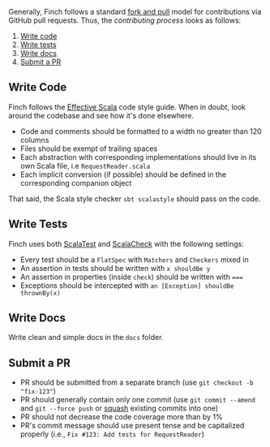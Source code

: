 Generally, Finch follows a standard [fork and pull][0] model for contributions via GitHub pull requests. Thus, the
_contributing process_ looks as follows:

1. [Write code](#write-code)
2. [Write tests](#write-tests)
3. [Write docs](#write-docs)
4. [Submit a PR](#submit-a-pr)

## Write Code
Finch follows the [Effective Scala][1] code style guide. When in doubt, look around the codebase and see how it's done
elsewhere.

* Code and comments should be formatted to a width no greater than 120 columns
* Files should be exempt of trailing spaces
* Each abstraction with corresponding implementations should live in its own Scala file, i.e `RequestReader.scala`
* Each implicit conversion (if possible) should be defined in the corresponding companion object

That said, the Scala style checker `sbt scalastyle` should pass on the code. 

## Write Tests
Finch uses both [ScalaTest][2] and [ScalaCheck][3] with the following settings:

* Every test should be a `FlatSpec` with `Matchers` and `Checkers` mixed in
* An assertion in tests should be written with `x shouldBe y`
* An assertion in properties (inside `check`) should be written with `===`
* Exceptions should be intercepted with `an [Exception] shouldBe thrownBy(x)`

## Write Docs
Write clean and simple docs in the `docs` folder.

## Submit a PR
* PR should be submitted from a separate branch (use `git checkout -b "fix-123"`)
* PR should generally contain only one commit (use `git commit --amend` and `git --force push` or [squash][4] existing commits into one)
* PR should not decrease the code coverage more than by 1%
* PR's commit message should use present tense and be capitalized properly (i.e., `Fix #123: Add tests for RequestReader`)

[0]: https://help.github.com/articles/using-pull-requests/
[1]: http://twitter.github.io/effectivescala/
[2]: http://www.scalatest.org/
[3]: https://www.scalacheck.org/
[4]: http://gitready.com/advanced/2009/02/10/squashing-commits-with-rebase.html
